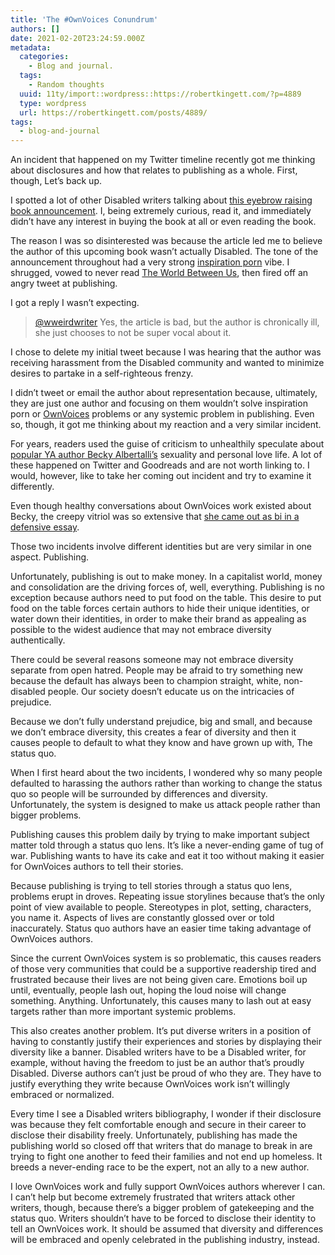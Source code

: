 ```yaml
---
title: 'The #OwnVoices Conundrum'
authors: []
date: 2021-02-20T23:24:59.000Z
metadata:
  categories:
    - Blog and journal.
  tags:
    - Random thoughts
  uuid: 11ty/import::wordpress::https://robertkingett.com/?p=4889
  type: wordpress
  url: https://robertkingett.com/posts/4889/
tags:
  - blog-and-journal
---
```

An incident that happened on my Twitter timeline recently got me thinking about disclosures and how that relates to publishing as a whole. First, though, Let’s back up.

I spotted a lot of other Disabled writers talking about [this eyebrow raising book announcement](https://www.thebookseller.com/news/penguin-acquires-affirming-and-authentic-novel-about-chronic-illness-1229019). I, being extremely curious, read it, and immediately didn’t have any interest in buying the book at all or even reading the book.

The reason I was so disinterested was because the article led me to believe the author of this upcoming book wasn’t actually Disabled. The tone of the announcement throughout had a very strong [inspiration porn](https://www.youtube.com/watch?v=8K9Gg164Bsw) vibe. I shrugged, vowed to never read [The World Between Us](https://www.sarahannjuckes.com/the-world-between-us), then fired off an angry tweet at publishing.

I got a reply I wasn’t expecting.

> [@wweirdwriter](https://twitter.com/wweirdwriter) Yes, the article is bad, but the author is chronically ill, she just chooses to not be super vocal about it.

I chose to delete my initial tweet because I was hearing that the author was receiving harassment from the Disabled community and wanted to minimize desires to partake in a self-righteous frenzy.

I didn’t tweet or email the author about representation because, ultimately, they are just one author and focusing on them wouldn’t solve inspiration porn or [OwnVoices](https://twitter.com/hashtag/ownvoices?src=hashtag_click) problems or any systemic problem in publishing. Even so, though, it got me thinking about my reaction and a very similar incident.

For years, readers used the guise of criticism to unhealthily speculate about [popular YA author Becky Albertalli’s](https://beckyalbertalli.com/books) sexuality and personal love life. A lot of these happened on Twitter and Goodreads and are not worth linking to. I would, however, like to take her coming out incident and try to examine it differently.

Even though healthy conversations about OwnVoices work existed about Becky, the creepy vitriol was so extensive that [she came out as bi in a defensive essay](https://medium.com/@rebecca.albertalli/i-know-im-late-9b31de339c62).

Those two incidents involve different identities but are very similar in one aspect. Publishing.

Unfortunately, publishing is out to make money. In a capitalist world, money and consolidation are the driving forces of, well, everything. Publishing is no exception because authors need to put food on the table. This desire to put food on the table forces certain authors to hide their unique identities, or water down their identities, in order to make their brand as appealing as possible to the widest audience that may not embrace diversity authentically.

There could be several reasons someone may not embrace diversity separate from open hatred. People may be afraid to try something new because the default has always been to champion straight, white, non-disabled people. Our society doesn’t educate us on the intricacies of prejudice.

Because we don’t fully understand prejudice, big and small, and because we don’t embrace diversity, this creates a fear of diversity and then it causes people to default to what they know and have grown up with, The status quo.

When I first heard about the two incidents, I wondered why so many people defaulted to harassing the authors rather than working to change the status quo so people will be surrounded by differences and diversity. Unfortunately, the system is designed to make us attack people rather than bigger problems.

Publishing causes this problem daily by trying to make important subject matter told through a status quo lens. It’s like a never-ending game of tug of war. Publishing wants to have its cake and eat it too without making it easier for OwnVoices authors to tell their stories.

Because publishing is trying to tell stories through a status quo lens, problems erupt in droves. Repeating issue storylines because that’s the only point of view available to people. Stereotypes in plot, setting, characters, you name it. Aspects of lives are constantly glossed over or told inaccurately. Status quo authors have an easier time taking advantage of OwnVoices authors.

Since the current OwnVoices system is so problematic, this causes readers of those very communities that could be a supportive readership tired and frustrated because their lives are not being given care. Emotions boil up until, eventually, people lash out, hoping the loud noise will change something. Anything. Unfortunately, this causes many to lash out at easy targets rather than more important systemic problems.

This also creates another problem. It’s put diverse writers in a position of having to constantly justify their experiences and stories by displaying their diversity like a banner. Disabled writers have to be a Disabled writer, for example, without having the freedom to just be an author that’s proudly Disabled. Diverse authors can’t just be proud of who they are. They have to justify everything they write because OwnVoices work isn’t willingly embraced or normalized.

Every time I see a Disabled writers bibliography, I wonder if their disclosure was because they felt comfortable enough and secure in their career to disclose their disability freely. Unfortunately, publishing has made the publishing world so closed off that writers that do manage to break in are trying to fight one another to feed their families and not end up homeless. It breeds a never-ending race to be the expert, not an ally to a new author.

I love OwnVoices work and fully support OwnVoices authors wherever I can. I can’t help but become extremely frustrated that writers attack other writers, though, because there’s a bigger problem of gatekeeping and the status quo. Writers shouldn’t have to be forced to disclose their identity to tell an OwnVoices work. It should be assumed that diversity and differences will be embraced and openly celebrated in the publishing industry, instead.